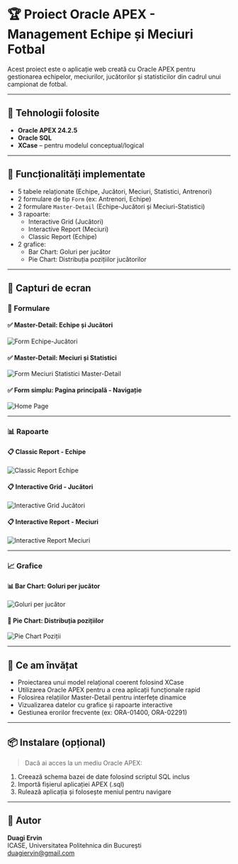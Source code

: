 # 🏆 Proiect Oracle APEX - Management Echipe și Meciuri Fotbal

Acest proiect este o aplicație web creată cu Oracle APEX pentru gestionarea echipelor, meciurilor, jucătorilor și statisticilor din cadrul unui campionat de fotbal. 

---

## 🔧 Tehnologii folosite

- **Oracle APEX 24.2.5**
- **Oracle SQL**
- **XCase** – pentru modelul conceptual/logical


---

## 📁 Funcționalități implementate

- 5 tabele relaționate (Echipe, Jucători, Meciuri, Statistici, Antrenori)
- 2 formulare de tip `Form` (ex: Antrenori, Echipe)
- 2 formulare `Master-Detail` (Echipe-Jucători și Meciuri-Statistici)
- 3 rapoarte:
  - Interactive Grid (Jucători)
  - Interactive Report (Meciuri)
  - Classic Report (Echipe)
- 2 grafice:
  - Bar Chart: Goluri per jucător
  - Pie Chart: Distribuția pozițiilor jucătorilor

---

## 📸 Capturi de ecran

### 🧩 Formulare

#### ✅ Master-Detail: Echipe și Jucători
![Form Echipe-Jucători](https://i.imgur.com/EtBXbKN.png)
#### ✅ Master-Detail: Meciuri și Statistici
![Form Meciuri Statistici Master-Detail](https://i.imgur.com/mVDmPYX.png)
#### ✅ Form simplu: Pagina principală - Navigație
![Home Page](https://i.imgur.com/SakcFWy.png)

---

### 📊 Rapoarte

#### 📋 Classic Report - Echipe
![Classic Report Echipe](https://i.imgur.com/gwdHRoK.png)

#### 📋 Interactive Grid - Jucători
![Interactive Grid Jucători](./screenshots/interactive_grid_jucatori.png)

#### 📋 Interactive Report - Meciuri
![Interactive Report Meciuri](./screenshots/interactive_report_meciuri.png)

---

### 📈 Grafice

#### 📊 Bar Chart: Goluri per jucător
![Goluri per jucător](https://i.imgur.com/cJdJntG.png)

#### 🥧 Pie Chart: Distribuția pozițiilor
![Pie Chart Poziții](./screenshots/chart_pie_pozitii.png)

---

## 🧠 Ce am învățat

- Proiectarea unui model relațional coerent folosind XCase
- Utilizarea Oracle APEX pentru a crea aplicații funcționale rapid
- Folosirea relațiilor Master-Detail pentru interfețe dinamice
- Vizualizarea datelor cu grafice și rapoarte interactive
- Gestiunea erorilor frecvente (ex: ORA-01400, ORA-02291)

---

## 📦 Instalare (opțional)

> Dacă ai acces la un mediu Oracle APEX:
1. Creează schema bazei de date folosind scriptul SQL inclus
2. Importă fișierul aplicației APEX (.sql)
3. Rulează aplicația și folosește meniul pentru navigare

---

## 📄 Autor

**Duagi Ervin**  
ICASE, Universitatea Politehnica din București  
[duagiervin@gmail.com](mailto:duagiervin@gmail.com)
